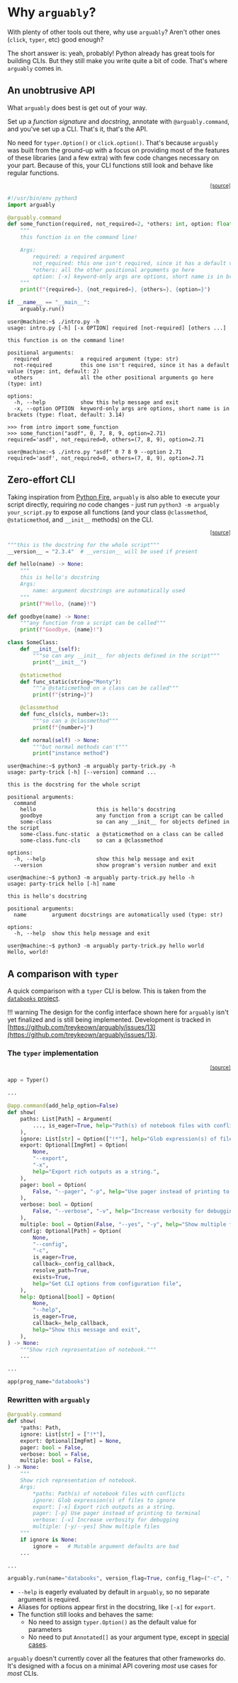 # Why `arguably`?

With plenty of other tools out there, why use `arguably`? Aren't other ones (`click`, `typer`, etc) good enough?

The short answer is: yeah, probably! Python already has great tools for building CLIs. But they still make you write
quite a bit of code. That's where `arguably` comes in.

## An unobtrusive API

What `arguably` does best is get out of your way.

Set up a *function signature* and *docstring*, annotate with `@arguably.command`, and you've set up a CLI. That's it,
that's the API.

No need for `typer.Option()` or `click.option()`. That's because `arguably` was built from the ground-up with a focus on
providing most of the features of these libraries (and a few extra) with few code changes necessary on your part.
Because of this, your CLI functions still look and behave like regular functions.

<div align="right" class="code-source"><sub>
    <a href="https://github.com/treykeown/arguably/blob/main/etc/scripts/intro.py">[source]</a>
</sub></div>

```python
#!/usr/bin/env python3
import arguably

@arguably.command
def some_function(required, not_required=2, *others: int, option: float = 3.14):
    """
    this function is on the command line!

    Args:
        required: a required argument
        not_required: this one isn't required, since it has a default value
        *others: all the other positional arguments go here
        option: [-x] keyword-only args are options, short name is in brackets
    """
    print(f"{required=}, {not_required=}, {others=}, {option=}")

if __name__ == "__main__":
    arguably.run()
```

```console
user@machine:~$ ./intro.py -h
usage: intro.py [-h] [-x OPTION] required [not-required] [others ...]

this function is on the command line!

positional arguments:
  required             a required argument (type: str)
  not-required         this one isn't required, since it has a default value (type: int, default: 2)
  others               all the other positional arguments go here (type: int)

options:
  -h, --help           show this help message and exit
  -x, --option OPTION  keyword-only args are options, short name is in brackets (type: float, default: 3.14)
```

```pycon
>>> from intro import some_function
>>> some_function("asdf", 0, 7, 8, 9, option=2.71)
required='asdf', not_required=0, others=(7, 8, 9), option=2.71
```

```console
user@machine:~$ ./intro.py "asdf" 0 7 8 9 --option 2.71
required='asdf', not_required=0, others=(7, 8, 9), option=2.71
```

## Zero-effort CLI

Taking inspiration from [Python Fire](https://google.github.io/python-fire/guide/#version-4-fire-without-code-changes),
`arguably` is also able to execute your script directly, requiring *no* code changes - just run
`python3 -m arguably your_script.py` to expose all functions (and your class `@classmethod`, `@staticmethod`, and
`__init__` methods) on the CLI.

<div align="right" class="code-source"><sub>
    <a href="https://github.com/treykeown/arguably/blob/main/etc/scripts/party-trick.py">[source]</a>
</sub></div>

```python
"""this is the docstring for the whole script"""
__version__ = "2.3.4"  # __version__ will be used if present

def hello(name) -> None:
    """
    this is hello's docstring
    Args:
        name: argument docstrings are automatically used
    """
    print(f"Hello, {name}!")

def goodbye(name) -> None:
    """any function from a script can be called"""
    print(f"Goodbye, {name}!")

class SomeClass:
    def __init__(self):
        """so can any __init__ for objects defined in the script"""
        print("__init__")

    @staticmethod
    def func_static(string="Monty"):
        """a @staticmethod on a class can be called"""
        print(f"{string=}")

    @classmethod
    def func_cls(cls, number=1):
        """so can a @classmethod"""
        print(f"{number=}")

    def normal(self) -> None:
        """but normal methods can't"""
        print("instance method")
```

```console
user@machine:~$ python3 -m arguably party-trick.py -h
usage: party-trick [-h] [--version] command ...

this is the docstring for the whole script

positional arguments:
  command
    hello                   this is hello's docstring
    goodbye                 any function from a script can be called
    some-class              so can any __init__ for objects defined in the script
    some-class.func-static  a @staticmethod on a class can be called
    some-class.func-cls     so can a @classmethod

options:
  -h, --help                show this help message and exit
  --version                 show program's version number and exit
```

```console
user@machine:~$ python3 -m arguably party-trick.py hello -h
usage: party-trick hello [-h] name

this is hello's docstring

positional arguments:
  name        argument docstrings are automatically used (type: str)

options:
  -h, --help  show this help message and exit
```

```console
user@machine:~$ python3 -m arguably party-trick.py hello world
Hello, world!
```

## A comparison with `typer`

A quick comparison with a `typer` CLI is below. This is taken from the
[`databooks` project](https://github.com/datarootsio/databooks).

!!! warning
    The design for the config interface shown here for `arguably` isn't yet finalized and is still being implemented.
    Development is tracked in [https://github.com/treykeown/arguably/issues/13](https://github.com/treykeown/arguably/issues/13).

### The `typer` implementation

<div align="right" class="code-source"><sub>
    <a href="https://github.com/datarootsio/databooks/blob/39badd2c9cbdfa9a3174447948e6d65d78cb810f/databooks/cli.py#L378C36-L415">[source]</a>
</sub></div>

```python
app = Typer()

...

@app.command(add_help_option=False)
def show(
    paths: List[Path] = Argument(
        ..., is_eager=True, help="Path(s) of notebook files with conflicts"
    ),
    ignore: List[str] = Option(["!*"], help="Glob expression(s) of files to ignore"),
    export: Optional[ImgFmt] = Option(
        None,
        "--export",
        "-x",
        help="Export rich outputs as a string.",
    ),
    pager: bool = Option(
        False, "--pager", "-p", help="Use pager instead of printing to terminal"
    ),
    verbose: bool = Option(
        False, "--verbose", "-v", help="Increase verbosity for debugging"
    ),
    multiple: bool = Option(False, "--yes", "-y", help="Show multiple files"),
    config: Optional[Path] = Option(
        None,
        "--config",
        "-c",
        is_eager=True,
        callback=_config_callback,
        resolve_path=True,
        exists=True,
        help="Get CLI options from configuration file",
    ),
    help: Optional[bool] = Option(
        None,
        "--help",
        is_eager=True,
        callback=_help_callback,
        help="Show this message and exit",
    ),
) -> None:
    """Show rich representation of notebook."""
    ...

...

app(prog_name="databooks")
```

### Rewritten with `arguably`

```python
@arguably.command
def show(
    *paths: Path,
    ignore: List[str] = ["!*"],
    export: Optional[ImgFmt] = None,
    pager: bool = False,
    verbose: bool = False,
    multiple: bool = False,
) -> None:
    """
    Show rich representation of notebook.
    Args:
        *paths: Path(s) of notebook files with conflicts
        ignore: Glob expression(s) of files to ignore
        export: [-x] Export rich outputs as a string.
        pager: [-p] Use pager instead of printing to terminal
        verbose: [-v] Increase verbosity for debugging
        multiple: [-y/--yes] Show multiple files
    """
    if ignore is None:
        ignore =   # Mutable argument defaults are bad
    ...

...

arguably.run(name="databooks", version_flag=True, config_flag=("-c", "--config"))
```

* `--help` is eagerly evaluated by default in `arguably`, so no separate argument is required.
* Aliases for options appear first in the docstring, like `[-x]` for `export`.
* The function still looks and behaves the same:
    * No need to assign `typer.Option()` as the default value for parameters
    * No need to put `Annotated[]` as your argument type, except in
    [special cases](../tutorial/type-hints/#special-behaviors).

`arguably` doesn't currently cover all the features that other frameworks do. It's designed with a focus on a minimal
API covering *most* use cases for *most* CLIs.
